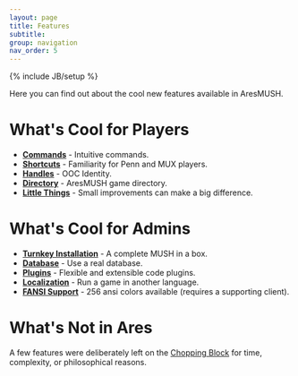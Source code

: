 ```yaml
---
layout: page
title: Features
subtitle: 
group: navigation
nav_order: 5
---
```

{% include JB/setup %}

Here you can find out about the cool new features available in AresMUSH.

# What's Cool for Players

* **[Commands]({{site.siteroot}}features/commands.html)** - Intuitive commands.
* **[Shortcuts]({{site.siteroot}}features/shortcuts.html)** - Familiarity for Penn and MUX players.
* **[Handles]({{site.siteroot}}features/handles.html)** - OOC Identity.
* **[Directory]({{site.siteroot}}features/directory.html)** - AresMUSH game directory.
* **[Little Things]({{site.siteroot}}features/littlethings.html)** - Small improvements can make a big difference.

# What's Cool for Admins

* **[Turnkey Installation]({{site.siteroot}}features/turnkey.html)** - A complete MUSH in a box.
* **[Database]({{site.siteroot}}features/database.html)** - Use a real database.
* **[Plugins]({{site.siteroot}}features/plugins.html)** - Flexible and extensible code plugins.
* **[Localization]({{site.siteroot}}features/localization.html)** - Run a game in another language.
* **[FANSI Support]({{site.siteroot}}tutorials/formatting.html)** - 256 ansi colors available (requires a supporting client).


# What's Not in Ares

A few features were deliberately left on the [Chopping Block]({{site.siteroot}}features/chopping_block.html) for time, complexity, or philosophical reasons.